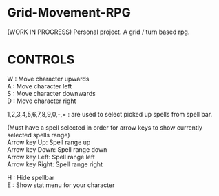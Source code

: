 # Grid-Movement-RPG
(WORK IN PROGRESS)  Personal project.
A grid / turn based rpg. 

# CONTROLS
W : Move character upwards  
A : Move character left  
S : Move character downwards  
D : Move character right  

1,2,3,4,5,6,7,8,9,0,-,=  : are used to select picked up spells from spell bar.  

(Must have a spell selected in order for arrow keys to show currently selected spells range)  
Arrow key Up:     Spell range up  
Arrow key Down:   Spell range down  
Arrow key Left:   Spell range left  
Arrow key Right:  Spell range right  

H : Hide spellbar  
E : Show stat menu for your character  
